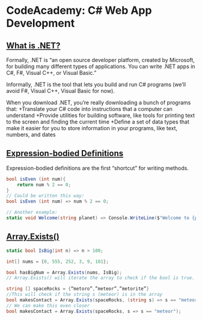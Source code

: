 # CodeAcademy: C# Web App Development

## <ins>What is .NET?</ins>

Formally, .NET is “an open source developer platform, created by Microsoft, for building many different types of applications. You can write .NET apps in C#, F#, Visual C++, or Visual Basic.”

Informally, .NET is the tool that lets you build and run C# programs (we’ll avoid F#, Visual C++, Visual Basic for now).

When you download .NET, you’re really downloading a bunch of programs that:
+Translate your C# code into instructions that a computer can understand
+Provide utilities for building software, like tools for printing text to the screen and finding the current time 
+Define a set of data types that make it easier for you to store information in your programs, like text, numbers, and dates

## <ins>Expression-bodied Definitions</ins>
Expression-bodied definitions are the first “shortcut” for writing methods.

```c#
bool isEven (int num){
    return num % 2 == 0;
}
// Could be written this way:
bool isEven (int num) => num % 2 == 0;

// Another example:
static void Welcome(string planet) => Console.WriteLine($"Welcome to {planet}");
```


## <ins>Array.Exists()</ins>
```c#
static bool IsBig(int n) => n > 100;

int[] nums = {0, 555, 252, 3, 9, 101};

bool hasBigNum = Array.Exists(nums, IsBig);
// Array.Exists() will iterate the array to check if the bool is true. If one is true it will print true.

string [] spaceRocks = {“metoro”,”meteor”,”metorite”}
//This will check if the string s (meteor) is in the array
bool makesContact = Array.Exists(spaceRocks, (string s) => s == "meteor");
// We can make this even closer
bool makesContact = Array.Exists(spaceRocks, s => s == "meteor");
```





